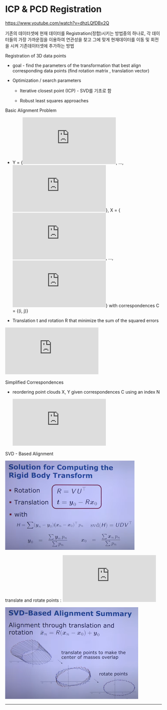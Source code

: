 # ICP & PCD Registration

https://www.youtube.com/watch?v=dhzLQfDBx2Q

기존의 데이터셋에 현재 데이터를 Registration(정합)시키는 방법중의 하나로, 각 데이터들의 가장 가까운점을 이용하여 연관성을 찾고 그에 맞게 현재데이터를 이동 및 회전을 시켜 기존데이터셋에 추가하는 방법



Registration of 3D data points

- goal - find the parameters of the transformation that best align corresponding data points (find rotation matrix , translation vector)

- Optimization / search parameters

  - Iterative closest point (ICP)  - SVD를 기초로 함

  - Robust least squares approaches



Basic Alignment Problem

- Y = {![This is the rendered form of the equation. You can not edit this directly. Right click will give you the option to save the image, and in most browsers you can drag the image onto your desktop or another program.](https://latex.codecogs.com/gif.latex?y_%7B1%7D), ..., ![This is the rendered form of the equation. You can not edit this directly. Right click will give you the option to save the image, and in most browsers you can drag the image onto your desktop or another program.](https://latex.codecogs.com/gif.latex?y_%7Bi%7D)}, X = {![This is the rendered form of the equation. You can not edit this directly. Right click will give you the option to save the image, and in most browsers you can drag the image onto your desktop or another program.](https://latex.codecogs.com/gif.latex?x_%7B1%7D), ..., ![This is the rendered form of the equation. You can not edit this directly. Right click will give you the option to save the image, and in most browsers you can drag the image onto your desktop or another program.](https://latex.codecogs.com/gif.latex?x_%7Bj%7D)} with correspondences C = {(i, j)}

- Translation t and rotation R that minimize the sum of the squared errors

![This is the rendered form of the equation. You can not edit this directly. Right click will give you the option to save the image, and in most browsers you can drag the image onto your desktop or another program.](https://latex.codecogs.com/gif.latex?%5Csum_%7B%28i%2Cj%5C%29%20%5Cepsilon%20C%7D%5E%7B%7D%5Cleft%20%5C%7C%20y_%7Bi%7D%20-%20Rx_%7Bj%7D%20-t%20%5Cright%20%5C%7C%5E%7B2%7D%20%5Crightarrow%20min)

Simplified Correspondences

- reordering point clouds X, Y given correspondences C using an index N
  
  ![This is the rendered form of the equation. You can not edit this directly. Right click will give you the option to save the image, and in most browsers you can drag the image onto your desktop or another program.](https://latex.codecogs.com/gif.latex?%5Cbar%7Bx%7D_%7Bn%7D%20%3D%20Rx_%7Bn%7D%20&plus;%20t)





SVD - Based Alignment

![](./images/icp.PNG)

translate and rotate points : ![This is the rendered form of the equation. You can not edit this directly. Right click will give you the option to save the image, and in most browsers you can drag the image onto your desktop or another program.](https://latex.codecogs.com/gif.latex?%5Cbar%7Bx%7D_%7Bn%7D%20%3D%20Rx_%7Bn%7D%20&plus;%20t)  

 ![](./images/icp1.PNG)

-----------------------------------------------------------------------------------------------------------------------------
